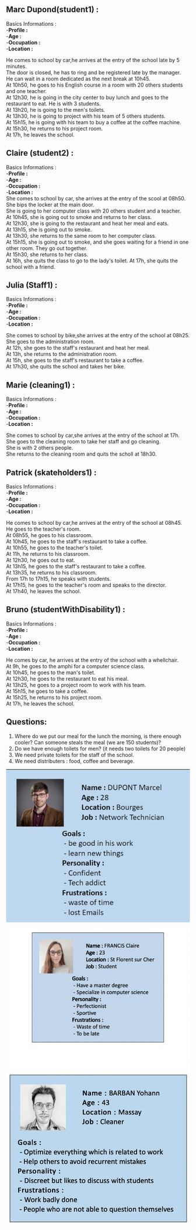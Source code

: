  ## Marc Dupond(student1) :<br>

  Basics Informations : <br>
  -<strong>Profile :</strong> <br>
  -<strong>Age :</strong>  <br>
  -<strong>Occupation :</strong> <br>
  -<strong>Location :</strong> <br>

He comes to school by car,he arrives at the entry of the school late by 5 minutes.<br>
The door is closed, he has to ring and be registered late by the manager.<br>
He can wait in a room dedicated as the next break at 10h45.<br>
At 10h50, he goes to his English course in a room with 20 others students and one teacher.<br>
At 12h30, he is going in the city center to buy lunch and goes to the restaurant to eat. He is with 3 students.<br>
At 13h20, he is going to the men's toilets.<br>
At 13h30, he is going to project with his team of 5 others students.<br>
At 15h15, he is going with his team to buy a coffee at the coffee machine.<br>
At 15h30, he returns to his project room.<br>
At 17h, he leaves the school.<br>

## Claire (student2) :<br>

Basics Informations : <br>
  -<strong>Profile :</strong> <br>
  -<strong>Age :</strong>  <br>
  -<strong>Occupation :</strong> <br>
  -<strong>Location :</strong> <br>
She comes to school by car, she arrives at the entry of the scool at 08h50. <br>
She bips the locker at the main door. <br>
She is going to her computer class with 20 others student and a teacher. <br>
At 10h45, she is going out to smoke and returns to her class. <br>
At 12h30, she is going to the restaurant and heat her meal and eats.<br>
At 13h15, she is going out to smoke. <br>
At 13h30, she returns to the same room to her computer class. <br>
At 15h15, she is going out to smoke, and she goes waiting for a friend in one other room. They go out together.<br>
At 15h30, she returns to her class. <br>
At 16h, she quits the class to go to the lady's toilet.
At 17h, she quits the school with a friend. <br>

## Julia (Staff1) :<br>

Basics Informations : <br>
  -<strong>Profile :</strong> <br>
  -<strong>Age :</strong>  <br>
  -<strong>Occupation :</strong> <br>
  -<strong>Location :</strong> <br>

She comes to school by bike,she arrives at the entry of the school at 08h25. <br>
She goes to the administration room. <br>
At 12h, she goes to the staff's restaurant and heat her meal.<br>
At 13h, she returns to the administration room.<br>
At 15h, she goes to the staff's restaurant to take a coffee.<br>
At 17h30, she quits the school and takes her bike.

## Marie (cleaning1) :<br>

Basics Informations : <br>
  -<strong>Profile :</strong> <br>
  -<strong>Age :</strong>  <br>
  -<strong>Occupation :</strong> <br>
  -<strong>Location :</strong> <br>

She comes to school by car,she arrives at the entry of the school at 17h. <br>
She goes to the cleaning room to take her staff and go cleaning. <br>
She is with 2 others people. <br>
She returns to the cleaning room and quits the scholl at 18h30. <br>

## Patrick (skateholders1) :<br>

Basics Informations : <br>
  -<strong>Profile :</strong> <br>
  -<strong>Age :</strong>  <br>
  -<strong>Occupation :</strong> <br>
  -<strong>Location :</strong> <br>
  
He comes to school by car,he arrives at the entry of the school at 08h45. <br>
He goes to the teacher's room. <br>
At 08h55, he goes to his classroom. <br>
At 10h45, he goes to the staff's restaurant to take a coffee.<br>
At 10h55, he goes to the teacher's toilet.<br>
At 11h, he returns to his classroom.<br>
At 12h30, he goes out to eat.<br>
At 13h15, he goes to the staff's restaurant to take a coffee.<br>
At 13h35, he returns to his classroom.<br>
From 17h to 17h15, he speaks with students.<br>
At 17h15, he goes to the teacher's room and speaks to the director.<br>
At 17h40, he leaves the school.

## Bruno (studentWithDisability1) :<br>

Basics Informations : <br>
  -<strong>Profile :</strong> <br>
  -<strong>Age :</strong>  <br>
  -<strong>Occupation :</strong> <br>
  -<strong>Location :</strong> <br>

He comes by car, he arrives at the entry of the school with a  whellchair. <br>
At 9h, he goes to the amphi for a computer science class. <br>
At 10h45, he goes to the man's toilet.<br>
At 12h30, he goes to the restaurant to eat his meal.<br>
At 13h25, he goes to a project room to work with his team.<br>
At 15h15, he goes to take a coffee.<br>
At 15h25, he returns to his project room.<br>
At 17h, he leaves the school.

## Questions:<br>
1. Where do we put our meal for the lunch the morning, is there enough cooler? Can someone steals the meal (we are 150 students)?<br>
2. Do we have enough toilets for men? (it needs two toilets for 20 people)
3. We need private toilets for the staff of the school.
4. We need distributers : food, coffee and beverage.


![SADC](./Personae_Marcel_DUPONT.png)
![SADC](./Personae_Claire_FRANCIS.png)
![SADC](./Personae_Yohann_BARBAN.png)
